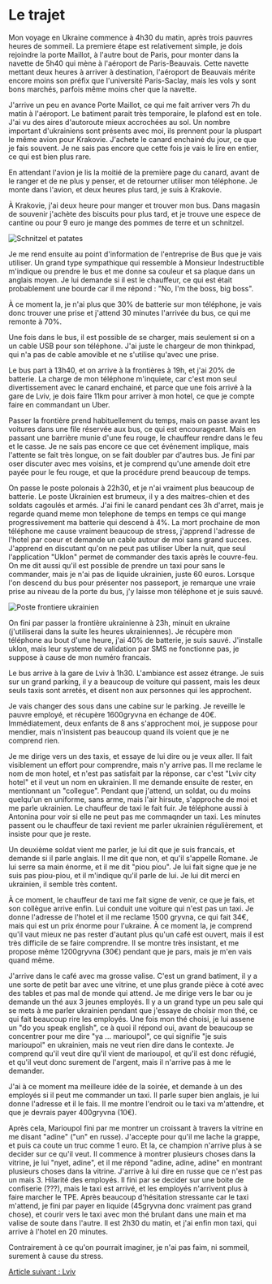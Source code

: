 # Le trajet

Mon voyage en Ukraine commence à 4h30 du matin, après trois pauvres heures de
sommeil. La premiere étape est relativement simple, je dois rejoindre la porte
Maillot, à l'autre bout de Paris, pour monter dans la navette de 5h40 qui mène à
l'aéroport de Paris-Beauvais. Cette navette mettant deux heures à arriver à
destination, l'aéroport de Beauvais mérite encore moins son préfix que
l'université Paris-Saclay, mais les vols y sont bons marchés, parfois même moins
cher que la navette.

J'arrive un peu en avance Porte Maillot, ce qui me fait arriver vers 7h du matin
à l'aéroport. Le batiment parait très temporaire, le plafond est en tole. J'ai
vu des aires d'autoroute mieux accrochées au sol. Un nombre important
d'ukrainiens sont présents avec moi, ils prennent pour la pluspart le même avion
pour Krakovie. J'achete le canard enchainé du jour, ce que je fais souvent. Je
ne sais pas encore que cette fois je vais le lire en  entier, ce qui est bien
plus rare.

En attendant l'avion je lis la moitié de la première page du canard, avant de le
ranger et de ne plus y penser, et de retourner utiliser mon téléphone.
Je monte dans l'avion, et deux heures plus tard, je suis à Krakovie.

À Krakovie, j'ai deux heure pour manger et trouver mon bus. Dans magasin de 
souvenir j'achète des biscuits pour plus tard, et je trouve une espece de 
cantine ou pour 9 euro je mange des pommes de terre et un schnitzel. 

![Schnitzel et patates](images/trajet/airport_schnitzel_krakow.jpg)

Je me rend ensuite au point d'information de l'entreprise de Bus que je vais
utiliser. Un grand type sympathique qui ressemble à Monsieur Indestructible 
m'indique ou prendre le bus et me donne sa couleur et sa plaque dans un anglais
moyen. Je lui demande si il est le chauffeur, ce qui est était probablement une
bourde car il me répond : "No, I'm the boss, big boss".

À ce moment la, je n'ai plus que 30% de batterie sur mon téléphone, je vais donc
trouver une prise et j'attend 30 minutes l'arrivée du bus, ce qui me remonte à
70%.

Une fois dans le bus, il est possible de se charger, mais seulement si on a un 
cable USB pour son téléphone. J'ai juste le chargeur de mon thinkpad, qui n'a 
pas de cable amovible et ne s'utilise qu'avec une prise.

Le bus part à 13h40, et on arrive à la frontières à 19h, et j'ai 20% de batterie.
La charge de mon téléphone m'inquiete, car c'est mon seul divertissement avec le 
canard enchainé, et parce que une fois arrivé à la gare de Lviv, je dois faire
11km pour arriver à mon hotel, ce que je compte faire en commandant un Uber.

Passer la frontière prend habituellement du temps, mais on passe avant les
voitures dans une file réservée aux bus, ce qui est encourageant. Mais en
passant une barrière munie d'une feu rouge, le chauffeur rendre dans le feu et
le casse. Je ne sais pas encore ce que cet événement implique, mais l'attente se
fait très longue, on se fait doubler par d'autres bus. Je fini par oser discuter
avec mes voisins, et je comprend qu'une amende doit etre payée pour le feu
rouge, et que la procédure prend beaucoup de temps.

On passe le poste polonais à 22h30, et je n'ai vraiment plus beaucoup de
batterie. Le poste Ukrainien est brumeux, il y a des maitres-chien et des
soldats cagoulés et armés. J'ai fini le canard pendant ces 3h d'arret, mais je
regarde quand meme mon telephone de temps en temps ce qui mange progressivement
ma batterie qui descend à 4%. La mort prochaine de mon téléphone me cause
vraiment beaucoup de stress, j'apprend l'adresse de l'hotel par coeur et demande
un cable autour de moi sans grand succes. J'apprend en discutant qu'on ne peut
pas utiliser Uber la nuit, que seul l'application "Uklon" permet de commander
des taxis après le couvre-feu. On me dit aussi qu'il est possible de prendre un
taxi pour sans le commander, mais je n'ai pas de liquide ukrainien, juste 60
euros. Lorsque l'on descend du bus pour présenter nos passeport, je remarque une
vraie prise au niveau de la porte du bus, j'y laisse mon téléphone et je suis
sauvé.

![Poste frontiere ukrainien](images/trajet/border_poland_ukraine.jpg)

On fini par passer la frontière ukrainienne à 23h, minuit en ukraine 
(j'utiliserai dans la suite les heures ukrainiennes). Je récupère mon téléphone
au bout d'une heure, j'ai 40% de batterie, je suis sauvé. J'installe uklon, mais
leur systeme de validation par SMS ne fonctionne pas, je suppose à cause de mon
numéro francais.

Le bus arrive à la gare de Lviv à 1h30. L'ambiance est assez étrange. Je suis
sur un grand parking, il y a beaucoup de voiture qui passent, mais les deux
seuls taxis sont arretés, et disent non aux personnes qui les approchent. 

Je vais changer des sous dans une cabine sur le parking. Je reveille le pauvre
employé, et récupère 1600gryvna en échange de 40€. Immédiatement, deux enfants
de 8 ans s'approchent moi, je suppose pour mendier, mais n'insistent pas
beaucoup quand ils voient que je ne comprend rien.

Je me dirige vers un des taxis, et essaye de lui dire ou je veux aller. Il fait
visiblement un effort pour comprendre, mais n'y arrive pas. Il me reclame le nom
de mon hotel, et n'est pas satisfait par la réponse, car c'est "Lviv city hotel"
et il veut un nom en ukrainien. Il me demande ensuite de rester, en mentionnant
un "collegue". Pendant que j'attend, un soldat, ou du moins quelqu'un en
uniforme, sans arme, mais l'air hirsute, s'approche de moi et me
parle ukrainien. Le chauffeur de taxi le fait fuir. Je téléphone aussi à Antonina
pour voir si elle ne peut pas me commaqnder un taxi. Les minutes passent ou le
chauffeur de taxi revient me parler ukrainien régulièrement, et insiste pour que
je reste. 

Un deuxième soldat vient me parler, je lui dit que je suis francais, et demande
si il parle anglais. Il me dit que non, et qu'il s'appelle Romane. Je lui serre
sa main énorme, et il me dit "piou piou". Je lui fait signe que je ne suis pas
piou-piou, et il m'indique qu'il parle de lui. Je lui dit merci en ukrainien,
il semble très content.

À ce moment, le chauffeur de taxi me fait signe de venir, ce que je fais, et son
collègue arrive enfin. Lui conduit une voiture qui n'est pas un taxi. Je donne
l'adresse de l'hotel et il me reclame 1500 gryvna, ce qui fait 34€, mais qui est
un prix énorme pour l'ukraine. À ce moment la, je comprend qu'il vaut mieux ne
pas rester d'autant plus qu'un café est ouvert, mais il est très difficile de se
faire comprendre. Il se montre très insistant, et me propose même 1200gryvna
(30€) pendant que je pars, mais je m'en vais quand même.

J'arrive dans le café avec ma grosse valise. C'est un grand batiment, il y a une
sorte de petit bar avec une vitrine, et une plus grande pièce à coté avec des
tables et pas mal de monde qui attend. Je me dirige vers le bar ou je demande un
thé aux 3 jeunes employés. Il y a un grand type un peu sale qui se mets à me
parler ukrainien pendant que j'essaye de choisir mon thé, ce qui fait beaucoup
rire les employés. Une fois mon thé choisi, je lui assene un "do you speak
english", ce à quoi il répond oui, avant de beaucoup se concentrer pour me dire
"ya ... marioupol", ce qui signifie "je suis marioupol" en ukrainien, mais ne
veut rien dire dans le contexte. Je comprend qu'il veut dire qu'il vient de
marioupol, et qu'il est donc réfugié, et qu'il veut donc surement de l'argent,
mais il n'arrive pas à me le demander. 

J'ai à ce moment ma meilleure idée de la soirée, et demande à un des employés si
il peut me commander un taxi. Il parle super bien anglais, je lui donne
l'adresse et il le fais. Il me montre l'endroit ou le taxi va m'attendre, et que
je devrais payer 400gryvna (10€).

Après cela, Marioupol fini par me montrer un croissant à travers la vitrine en
me disant "adine" ("un" en russe). J'accepte pour qu'il me lache la grappe, et
puis ca coute un truc comme 1 euro. Et la, ce champion n'arrive plus à se
decider sur ce qu'il veut. Il commence à montrer plusieurs choses dans la
vitrine, je lui "nyet, adine", et il me répond "adine, adine, adine" en montrant
plusieurs choses dans la vitrine. J'arrive à lui dire en russe que ce n'est pas
un mais 3. Hilarité des employés. Il fini par se decider sur une boite de
confiserie (???), mais le taxi est arrivé, et les employés n'arrivent plus à
faire marcher le TPE. Après beaucoup d'hésitation stressante car le taxi
m'attend, je fini par payer en liquide (45gryvna donc vraiment pas grand chose),
et courir vers le taxi avec mon thé brulant dans une main et ma valise de soute
dans l'autre. Il est 2h30 du matin, et j'ai enfin mon taxi, qui arrive à l'hotel
en 20 minutes.

Contrairement à ce qu'on pourrait imaginer, je n'ai pas faim, ni sommeil,
surement à cause du stress. 

[Article suivant : Lviv](lviv.md)